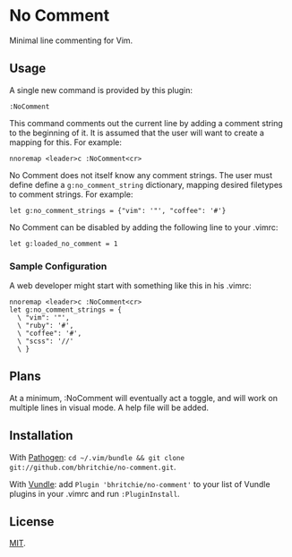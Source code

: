 # No Comment

Minimal line commenting for Vim.

## Usage

A single new command is provided by this plugin:

    :NoComment

This command comments out the current line by adding a comment string to the beginning of it. It is assumed that the user will want to create a mapping for this. For example:

    nnoremap <leader>c :NoComment<cr>

No Comment does not itself know any comment strings. The user must define define a `g:no_comment_string` dictionary, mapping desired filetypes to comment strings. For example:

    let g:no_comment_strings = {"vim": '"', "coffee": '#'}

No Comment can be disabled by adding the following line to your .vimrc:

    let g:loaded_no_comment = 1

### Sample Configuration

A web developer might start with something like this in his .vimrc:

    nnoremap <leader>c :NoComment<cr>
    let g:no_comment_strings = {
      \ "vim": '"',
      \ "ruby": '#',
      \ "coffee": '#',
      \ "scss": '//'
      \ }

## Plans

At a minimum, :NoComment will eventually act a toggle, and will work on multiple lines in visual mode. A help file will be added.

## Installation

With [Pathogen](https://github.com/tpope/vim-pathogen): `cd ~/.vim/bundle && git clone git://github.com/bhritchie/no-comment.git`.

With [Vundle](https://github.com/gmarik/Vundle.vim): add `Plugin 'bhritchie/no-comment'` to your list of Vundle plugins in your .vimrc and run `:PluginInstall`.


## License

[MIT](http://opensource.org/licenses/MIT).
